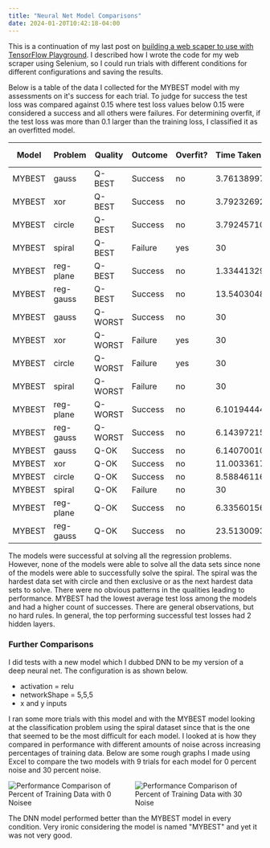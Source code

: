 ```yaml
---
title: "Neural Net Model Comparisons"
date: 2024-01-20T10:42:18-04:00
---
```


This is a continuation of my last post on [building a web scaper to use with TensorFlow Playground](/blog/playing-with-web-scrapers-and-neural-nets/). I described how I wrote the code for my web scraper using Selenium, so I could run trials with different conditions for different configurations and saving the results. 

Below is a table of the data I collected for the MYBEST model with my assessments on it's success for each trial. To judge for success the test loss was compared against 0.15 where test loss values below 0.15 were considered a success and all others were failures. For determining overfit, if the test loss was more than 0.1 larger than the training loss, I classified it as an overfitted model.

Model|Problem|Quality|Outcome|Overfit?|Time Taken|Training Loss|Test Loss
-----|-----|-----|-----|-----|:-----|-----:|-----:
MYBEST|gauss|Q-BEST|Success|no|3.761389970779419|0.001|0.001
MYBEST|xor|Q-BEST|Success|no|3.7923269271850586|0.002|0.004
MYBEST|circle|Q-BEST|Success|no|3.792457103729248|0.004|0.004
MYBEST|spiral|Q-BEST|Failure|yes|30|0.352|0.494
MYBEST|reg-plane|Q-BEST|Success|no|1.3344132900238037|0|0
MYBEST|reg-gauss|Q-BEST|Success|no|13.540304899215698|0.021|0.027
MYBEST|gauss|Q-WORST|Success|no|30|0.101|0.144
MYBEST|xor|Q-WORST|Failure|yes|30|0.173|0.285
MYBEST|circle|Q-WORST|Failure|yes|30|0.288|0.419
MYBEST|spiral|Q-WORST|Failure|no|30|0.458|0.503
MYBEST|reg-plane|Q-WORST|Success|no|6.101944446563721|0.026|0.032
MYBEST|reg-gauss|Q-WORST|Success|no|6.143972158432007|0.037|0.043
MYBEST|gauss|Q-OK|Success|no|6.140700101852417|0.016|0.038
MYBEST|xor|Q-OK|Success|no|11.003361701965332|0.068|0.066
MYBEST|circle|Q-OK|Success|no|8.588461161|0.074|0.084
MYBEST|spiral|Q-OK|Failure|no|30|0.414|0.5
MYBEST|reg-plane|Q-OK|Success|no|6.335601568222046|0.005|0.005
MYBEST|reg-gauss|Q-OK|Success|no|23.513009309768677|0.027|0.031

The models were successful at solving all the regression problems. However, none of the models were able to solve all the data sets since none of the models were able to successfully solve the spiral. The spiral was the hardest data set with circle and then exclusive or as the next hardest data sets to solve. There were no obvious patterns in the qualities leading to performance. MYBEST had the lowest average test loss among the models and had a higher count of successes. There are general observations, but no hard rules. In general, the top performing successful test losses had 2 hidden layers. 

### Further Comparisons

I did tests with a new model which I dubbed DNN to be my version of a deep neural net. The configuration is as shown below.

<div class="nested-lists">
    <ul>
        <li>activation = relu</li>
        <li>networkShape = 5,5,5</li>
        <li>x and y inputs</li>
    </ul>
</div>

I ran some more trials with this model and with the MYBEST model looking at the classification problem using the spiral dataset since that is the one that seemed to be the most difficult for each model. I looked at is how they compared in performance with different amounts of noise across increasing percentages of training data. Below are some rough graphs I made using Excel to compare the two models with 9 trials for each model for 0 percent noise and 30 percent noise. 

<div style="display: flex; justify-content: space-between;">
    <img src="/images/graph3-1.png" alt="Performance Comparison of Percent of Training Data with 0 Noisee"  />
    <img src="/images/graph3-2.png" alt="Performance Comparison of Percent of Training Data with 30 Noise"  />
</div>

The DNN model performed better than the MYBEST model in every condition. Very ironic considering the model is named "MYBEST" and yet it was not very good.





